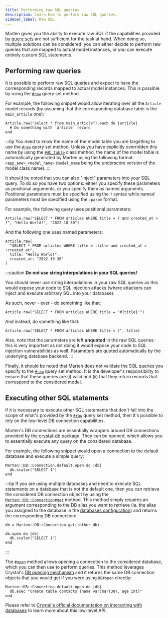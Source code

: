 ```yaml
---
title: Performing raw SQL queries
description: Learn how to perform raw SQL queries.
sidebar_label: Raw SQL
---
```


Marten gives you the ability to execute raw SQL if the capabilities provided by [query sets](./queries.md) are not sufficient for the task at hand. When doing so, multiple solutions can be considered: you can either decide to perform raw queries that are mapped to actual model instances, or you can execute entirely custom SQL statements.

## Performing raw queries

It is possible to perform raw SQL queries and expect to have the corresponding records mapped to actual model instances. This is possible by using the [`#raw`](./reference/query-set.md#raw) query set method.

For example, the following snippet would allow iterating over all the `Article` model records (by assuming that the corresponding database table is the `main_article` one):

```crystal
Article.raw("select * from main_article").each do |article|
  # Do something with `article` record
end
```

:::tip
You need to know the name of the model table you are targetting to use the [`#raw`](./reference/query-set.md#raw) query set method. Unless you have explicitly overridden this name by using the [`#db_table`](pathname:///api/0.4/Marten/DB/Model/Table/ClassMethods.html#db_table(db_table%3AString|Symbol)-instance-method) class method, the name of the model table is automatically generated by Marten using the following format: `<app_ame>_<model_name>` (`model_name` being the underscore version of the model class name).
:::

It should be noted that you can also "inject" parameters into your SQL query. To do so you have two options: either you specify these parameters as positional arguments, or you specify them as named arguments. Positional parameters must be specified using the `?` syntax while named parameters must be specified using the `:param` format.

For example, the following query uses positional parameters:

```crystal
Article.raw("SELECT * FROM articles WHERE title = ? and created_at > ?", "Hello World!", "2022-10-30")
```

And the following one uses named parameters:

```crystal
Article.raw(
  "SELECT * FROM articles WHERE title = :title and created_at > :created_at", 
  title: "Hello World!", 
  created_at: "2022-10-30"
)
```

:::caution 
**Do not use string interpolations in your SQL queries!**

You should never use string interpolations in your raw SQL queries as this would expose your code to SQL injection attacks (where attackers can inject and execute arbitrary SQL into your database).

As such, never - ever - do something like that:

```crystal
Article.raw("SELECT * FROM articles WHERE title = '#{title}'")
```

And instead, do something like that:

```crystal
Article.raw("SELECT * FROM articles WHERE title = ?", title)
```

Also, note that the parameters are left **unquoted** in the raw SQL queries: this is very important as not doing it would expose your code to SQL injection vulnerabilities as well. Parameters are quoted automatically by the underlying database backend.
:::

Finally, it should be noted that Marten does not validate the SQL queries you specify to the [`#raw`](./reference/query-set.md#raw) query set method. It is the developer's responsibility to ensure that these queries are (i) valid and (ii) that they return records that correspond to the considered model.

## Executing other SQL statements

If it is necessary to execute other SQL statements that don't fall into the scope of what's provided by the [`#raw`](./reference/query-set.md#raw) query set method, then it's possible to rely on the low-level DB connection capabilities.

Marten's DB connections are essentially wrappers around DB connections provided by the [crystal-db](https://github.com/crystal-lang/crystal-db) package. They can be opened, which allows you to essentially execute any query on the considered database.

For example, the following snippet would open a connection to the default database and execute a simple query:

```crystal
Marten::DB::Connection.default.open do |db|
  db.scalar("SELECT 1")
end
```

:::tip
If you are using multiple databases and need to execute SQL statements on a database that is not the default one, then you can retrieve the considered DB connection object by using the [`Marten::DB::Connection#get`](pathname:///api/0.4/Marten/DB/Connection.html#get(db_alias%3AString|Symbol)-class-method) method. This method simply requires an argument corresponding to the DB alias you want to retrieve (ie. the alias you assigned to the database in the [databases configuration](../development/reference/settings.md#database-settings)) and returns the corresponding DB connection:

```crystal
db = Marten::DB::Connection.get(:other_db)

db.open do |db|
  db.scalar("SELECT 1")
end
```
:::

The [`#open`](pathname:///api/0.4/Marten/DB/Connection/Base.html#open(%26)-instance-method) method allows opening a connection to the considered database, which you can then use to perform queries. This method leverages Crystal's [DB opening mechanism](https://crystal-lang.org/reference/database/index.html#open-database) and it returns the same DB connection objects that you would get if you were using `DB#open` directly:

```crystal
Marten::DB::Connection.default.open do |db|
  db.exec "create table contacts (name varchar(30), age int)"
end
```

Please refer to [Crystal's official documentation on interacting with databases](https://crystal-lang.org/reference/database/index.html) to learn more about this low-level API.
